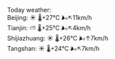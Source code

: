 Today weather:  
Beijing: ☀️   🌡️+27°C 🌬️↖11km/h  
Tianjin: ⛅️  🌡️+25°C 🌬️↖4km/h  
Shijiazhuang: ☀️   🌡️+26°C 🌬️↑7km/h  
Tangshan: ☀️   🌡️+24°C 🌬️↖7km/h  

